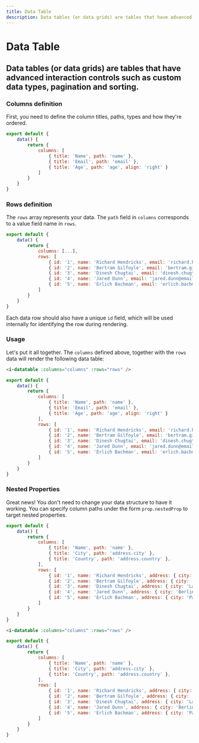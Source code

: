 ```yaml
---
title: Data Table
description: Data tables (or data grids) are tables that have advanced interaction controls such as custom data types, pagination and sorting. 
---
```


# Data Table
## Data tables (or data grids) are tables that have advanced interaction controls such as custom data types, pagination and sorting. 

### Columns definition
First, you need to define the column titles, paths, types and how they're ordered.

~~~js
export default {
    data() {
        return {
            columns: [
                { title: 'Name', path: 'name' },
                { title: 'Email', path: 'email' },
                { title: 'Age', path: 'age', align: 'right' }
            ]
        }
    }
}
~~~

### Rows definition
The `rows` array represents your data. The `path` field in `columns` corresponds to a value field name in `rows`. 

~~~js
export default {
    data() {
        return {
            columns: [...],
            rows: [
                { id: '1', name: 'Richard Hendricks', email: 'richard.hendricks@email.com', age: 26 },
                { id: '2', name: 'Bertram Gilfoyle', email: 'bertram.gilfoyle@email.com', age: 30 },
                { id: '3', name: 'Dinesh Chugtai', email: 'dinesh.chugtai@email.com', age: 30 },
                { id: '4', name: 'Jared Dunn', email: 'jared.dunn@email.com', age: 35 },
                { id: '5', name: 'Erlich Bachman', email: 'erlich.bachman@email.com', age: 32 }
            ]
        }
    }
}
~~~

<i-alert variant="info" class="_margin-top-1">
    <template slot="icon"><i-icon icon="info" class="h4"></i-icon></template>
    <p>Each data row should also have a unique <code>id</code> field, which will be used internally for identifying the row during rendering.</p>
</i-alert>

### Usage
Let's put it all together. The `columns` defined above, together with the `rows` data will render the following data table:

<i-code title="Data Table Example">
<i-tab type="preview">
    <i-datatable :columns="columns" :rows="rows" />
</i-tab>
<i-tab type="html">

~~~html
<i-datatable :columns="columns" :rows="rows" />
~~~

</i-tab>
<i-tab type="js">

~~~js
export default {
    data() {
        return {
            columns: [
                { title: 'Name', path: 'name' },
                { title: 'Email', path: 'email' },
                { title: 'Age', path: 'age', align: 'right' }
            ],
            rows: [
                { id: '1', name: 'Richard Hendricks', email: 'richard.hendricks@email.com', age: 26 },
                { id: '2', name: 'Bertram Gilfoyle', email: 'bertram.gilfoyle@email.com', age: 30 },
                { id: '3', name: 'Dinesh Chugtai', email: 'dinesh.chugtai@email.com', age: 30 },
                { id: '4', name: 'Jared Dunn', email: 'jared.dunn@email.com', age: 35 },
                { id: '5', name: 'Erlich Bachman', email: 'erlich.bachman@email.com', age: 32 }
            ]
        }
    }
}
~~~

</i-tab>
</i-code>

### Nested Properties
Great news! You don't need to change your data structure to have it working. You can specify column paths under the form `prop.nestedProp` to target nested properties.

~~~js
export default {
    data() {
        return {
            columns: [
                { title: 'Name', path: 'name' },
                { title: 'City', path: 'address.city' },
                { title: 'Country', path: 'address.country' },
            ],
            rows: [
                { id: '1', name: 'Richard Hendricks', address: { city: 'Cupertino', country: 'United States' } },
                { id: '2', name: 'Bertram Gilfoyle', address: { city: 'Toronto', country: 'Canada' } },
                { id: '3', name: 'Dinesh Chugtai', address: { city: 'Lahore', country: 'Pakistan' } },
                { id: '4', name: 'Jared Dunn', address: { city: 'Berlin', country: 'Germany' } },
                { id: '5', name: 'Erlich Bachman', address: { city: 'Palo Alto', country: 'United States' } }
            ]
        }
    }
}
~~~

<i-code title="Data Table Property Nesting">
<i-tab type="preview">
    <i-datatable :columns="columnsNested" :rows="rows" />
</i-tab>
<i-tab type="html">

~~~html
<i-datatable :columns="columns" :rows="rows" />
~~~

</i-tab>
<i-tab type="js">

~~~js
export default {
    data() {
        return {
            columns: [
                { title: 'Name', path: 'name' },
                { title: 'City', path: 'address.city' },
                { title: 'Country', path: 'address.country' },
            ],
            rows: [
                { id: '1', name: 'Richard Hendricks', address: { city: 'Cupertino', country: 'United States' } },
                { id: '2', name: 'Bertram Gilfoyle', address: { city: 'Toronto', country: 'Canada' } },
                { id: '3', name: 'Dinesh Chugtai', address: { city: 'Lahore', country: 'Pakistan' } },
                { id: '4', name: 'Jared Dunn', address: { city: 'Berlin', country: 'Germany' } },
                { id: '5', name: 'Erlich Bachman', address: { city: 'Palo Alto', country: 'United States' } }
            ]
        }
    }
}
~~~

</i-tab>
</i-code>
